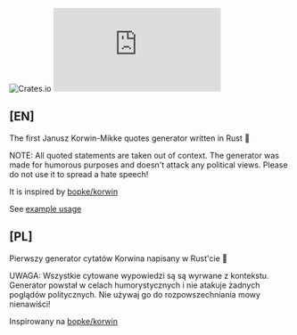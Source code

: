 ![Crates.io](https://img.shields.io/crates/v/korwin)
![GitHub top language](https://img.shields.io/github/languages/top/karl0d/korwin.rs)

## [EN]
The first Janusz Korwin-Mikke quotes generator written in Rust 🦀

NOTE:
All quoted statements are taken out of context. The generator was made for humorous purposes and doesn't attack any political views.
Please do not use it to spread a hate speech!

It is inspired by [bopke/korwin](https://github.com/bopke/korwin)

See [example usage](docs/EXAMPLE.md)

## [PL]
Pierwszy generator cytatów Korwina napisany w Rust'cie 🦀

UWAGA:
Wszystkie cytowane wypowiedzi są są wyrwane z kontekstu. Generator powstał w celach humorystycznych i nie atakuje żadnych poglądów politycznych. Nie używaj go do rozpowszechniania mowy nienawiści!

Inspirowany na [bopke/korwin](https://github.com/bopke/korwin)
